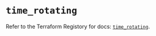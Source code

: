 # `time_rotating`

Refer to the Terraform Registory for docs: [`time_rotating`](https://registry.terraform.io/providers/hashicorp/time/0.10.0/docs/resources/rotating).
